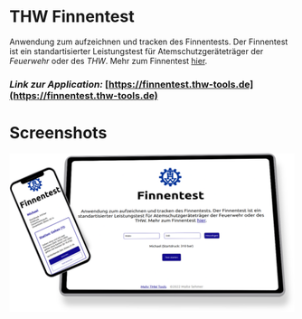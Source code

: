 # THW Finnentest

Anwendung zum aufzeichnen und tracken des Finnentests. Der Finnentest ist ein standartisierter Leistungstest für Atemschutzgeräteträger der _Feuerwehr_ oder des _THW_. Mehr zum Finnentest [hier](https://www.ffw-egestorf.de/index.php/einsatzabteilung/ausbildungsberichte/125-finnentest-fuer-atemschutzgeraetetraeger).

### _Link zur Application:_ [https://finnentest.thw-tools.de](https://finnentest.thw-tools.de)

# Screenshots

![Screenshot1](screenshots/Screenshot1.png?raw=true)
